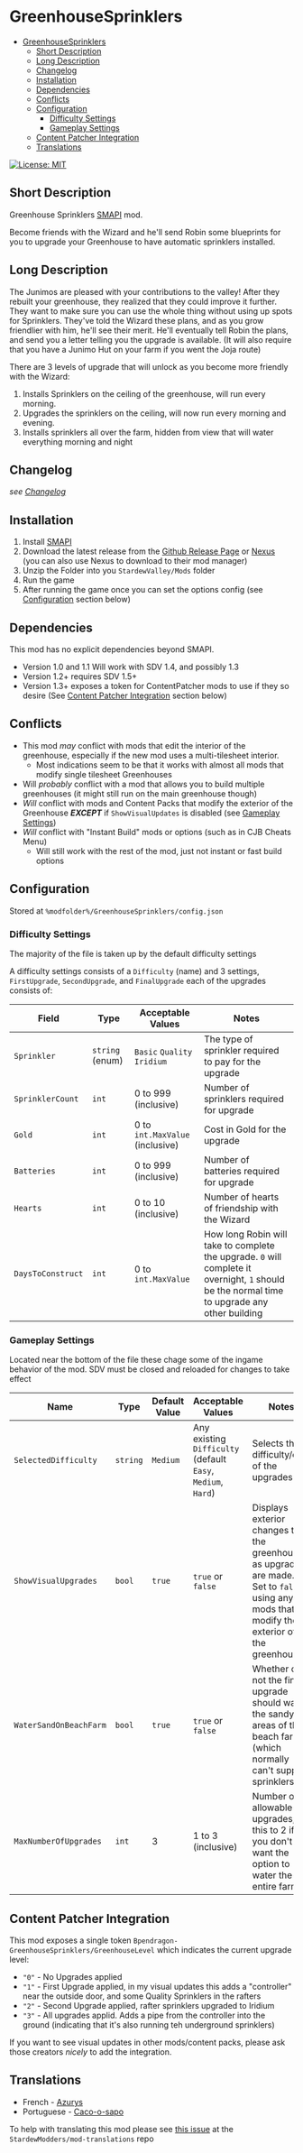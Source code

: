 # GreenhouseSprinklers

<!-- TOC -->

- [GreenhouseSprinklers](#greenhousesprinklers)
    - [Short Description](#short-description)
    - [Long Description](#long-description)
    - [Changelog](#changelog)
    - [Installation](#installation)
    - [Dependencies](#dependencies)
    - [Conflicts](#conflicts)
    - [Configuration](#configuration)
        - [Difficulty Settings](#difficulty-settings)
        - [Gameplay Settings](#gameplay-settings)
    - [Content Patcher Integration](#content-patcher-integration)
    - [Translations](#translations)

<!-- /TOC -->

[![License: MIT](https://img.shields.io/badge/License-MIT-yellow.svg)](https://opensource.org/licenses/MIT) 

## Short Description
Greenhouse Sprinklers [SMAPI](https://smapi.io) mod.

Become friends with the Wizard and he'll send Robin some blueprints for you to upgrade your Greenhouse to have automatic sprinklers installed.

## Long Description

The Junimos are pleased with your contributions to the valley! After they rebuilt your greenhouse, they realized that they could improve it further. They want to make sure you can use the whole thing without using up spots for Sprinklers. They've told the Wizard these plans, and as you grow friendlier with him, he'll see their merit. He'll eventually tell Robin the plans, and send you a letter telling you the upgrade is available. (It will also require that you have a Junimo Hut on your farm if you went the Joja route)

There are 3 levels of upgrade that will unlock as you become more friendly with the Wizard: 

1. Installs Sprinklers on the ceiling of the greenhouse, will run every morning.
2. Upgrades the sprinklers on the ceiling, will now run every morning and evening.
3. Installs sprinklers all over the farm, hidden from view that will water everything morning and night

## Changelog

*see [Changelog](CHANGELOG.md)*

## Installation

1. Install [SMAPI](https://smapi.io)
2. Download the latest release from the [Github Release Page](https://github.com/Bpendragon/GreenhouseSprinklers/releases) or [Nexus](https://www.nexusmods.com/stardewvalley/mods/7456?tab=files) (you can also use Nexus to download to their mod manager)
3. Unzip the Folder into you `StardewValley/Mods` folder
4. Run the game
5. After running the game once you can set the options config (see [Configuration](#configuration) section below)

## Dependencies

This mod has no explicit dependencies beyond SMAPI.

* Version 1.0 and 1.1 Will work with SDV 1.4, and possibly 1.3
* Version 1.2+ requires SDV 1.5+
* Version 1.3+ exposes a token for ContentPatcher mods to use if they so desire (See [Content Patcher Integration](#content-patcher-integration) section below)

## Conflicts

* This mod *may* conflict with mods that edit the interior of the greenhouse, especially if the new mod uses a multi-tilesheet interior. 
  * Most indications seem to be that it works with almost all mods that modify single tilesheet Greenhouses
* Will *probably* conflict with a mod that allows you to build multiple greenhouses (it might still run on the main greenhouse though)
* *Will* conflict with mods and Content Packs that modify the exterior of the Greenhouse ***EXCEPT*** if `ShowVisualUpdates` is disabled (see [Gameplay Settings](#gameplay-settings))
* *Will* conflict with "Instant Build" mods or options (such as in CJB Cheats Menu)
  * Will still work with the rest of the mod, just not instant or fast build options

## Configuration

Stored at `%modfolder%/GreenhouseSprinklers/config.json`

### Difficulty Settings

The majority of the file is taken up by the default difficulty settings

A difficulty settings consists of a `Difficulty` (name) and 3 settings, `FirstUpgrade`, `SecondUpgrade`, and `FinalUpgrade` each of the upgrades consists of:

| Field             | Type            | Acceptable Values               | Notes                                                                                                                                         |
|-------------------|-----------------|---------------------------------|-----------------------------------------------------------------------------------------------------------------------------------------------|
| `Sprinkler`       | `string` (enum) | `Basic` `Quality` `Iridium`     | The type of sprinkler required to pay for the upgrade                                                                                         |
| `SprinklerCount`  | `int`           | 0 to 999 (inclusive)            | Number of sprinklers required for upgrade                                                                                                     |
| `Gold`            | `int`           | 0 to `int.MaxValue` (inclusive) | Cost in Gold for the upgrade                                                                                                                  |
| `Batteries`       | `int`           | 0 to 999 (inclusive)            | Number of batteries required for upgrade                                                                                                      |
| `Hearts`          | `int`           | 0 to 10 (inclusive)             | Number of hearts of friendship with the Wizard                                                                                                |
| `DaysToConstruct` | `int`           | 0 to `int.MaxValue`             | How long Robin will take to complete the upgrade. `0` will complete it overnight, `1` should be the normal time to upgrade any other building |

### Gameplay Settings

Located near the bottom of the file these chage some of the ingame behavior of the mod. SDV must be closed and reloaded for changes to take effect

| Name                   | Type     | Default Value | Acceptable Values                                            | Notes                                                                                                                                          |
|------------------------|----------|---------------|--------------------------------------------------------------|------------------------------------------------------------------------------------------------------------------------------------------------|
| `SelectedDifficulty`   | `string` | `Medium`      | Any existing `Difficulty` (default `Easy`, `Medium`, `Hard`) | Selects the difficulty/cost of the upgrades                                                                                                    |
| `ShowVisualUpgrades`   | `bool`   | `true`        | `true` or `false`                                            | Displays exterior changes to the greenhouse as upgrades are made. Set to `false` if using any mods that modify the exterior of the greenhouse. |
| `WaterSandOnBeachFarm` | `bool`   | `true`        | `true` or `false`                                            | Whether or not the final upgrade should water the sandy areas of the beach farm (which normally can't support sprinklers)                      |
| `MaxNumberOfUpgrades`  | `int`    | 3             | 1 to 3 (inclusive)                                           | Number of allowable upgrades, set this to 2 if you don't want the option to water the entire farm                                              |

## Content Patcher Integration

This mod exposes a single token `Bpendragon-GreenhouseSprinklers/GreenhouseLevel` which indicates the current upgrade level:

* `"0"` - No Upgrades applied
* `"1"` - First Upgrade applied, in my visual updates this adds a "controller" near the outside door, and some Quality Sprinklers in the rafters
* `"2"` - Second Upgrade applied, rafter sprinklers upgraded to Iridium
* `"3"` - All upgrades applid. Adds a pipe from the controller into the ground (indicating that it's also running teh underground sprinklers)

If you want to see visual updates in other mods/content packs, please ask those creators *nicely* to add the integration.

## Translations

* French - [Azurys](github.com/Azurys)
* Portuguese - [Caco-o-sapo](github.com/Caco-o-sapo)

To help with translating this mod please see [this issue](https://github.com/StardewModders/mod-translations/issues/38) at the `StardewModders/mod-translations` repo